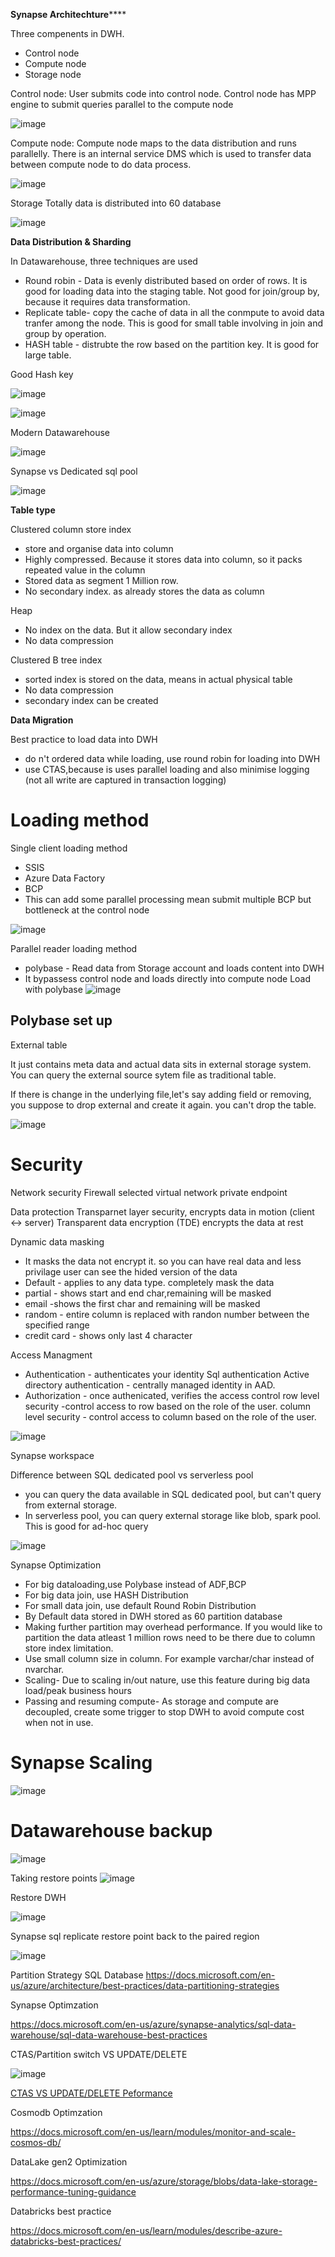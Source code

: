 **Synapse Architechture******

Three compenents in DWH.
* Control node
* Compute node
* Storage node

Control node:
  User submits code into control node. 
  Control node has MPP engine to submit queries parallel to the compute node
  
![image](https://user-images.githubusercontent.com/38088886/110204586-a46adf80-7e6b-11eb-89b7-220cc4de9da9.png)

Compute node:
 Compute node maps to the data distribution and runs parallelly.
 There is an internal service DMS which is used to transfer data between compute node to do data process.

![image](https://user-images.githubusercontent.com/38088886/110204644-0d525780-7e6c-11eb-9bfb-eb667c98e6a6.png)


Storage
 Totally data is distributed into 60 database
 
![image](https://user-images.githubusercontent.com/38088886/110204790-e8aaaf80-7e6c-11eb-9cc1-39e8b4852a3a.png)

**Data Distribution & Sharding**

In Datawarehouse, three techniques are used
* Round robin - Data is evenly distributed based on order of rows. It is good for loading data into the staging table. Not good for join/group by, because it requires data transformation.
* Replicate table- copy the cache of data in all the conmpute to avoid data tranfer among the node. This is good for small table involving in join and group by operation.
* HASH table - distrubte the row based on the partition key. It is good for large table.

Good Hash key

![image](https://user-images.githubusercontent.com/38088886/110205297-24df0f80-7e6f-11eb-9cdf-3d51083525b9.png)

![image](https://user-images.githubusercontent.com/38088886/110205307-32949500-7e6f-11eb-9544-144be910b8a0.png)


Modern Datawarehouse

![image](https://user-images.githubusercontent.com/38088886/109928775-b6a71b00-7cbd-11eb-9992-03083ed24afe.png)

Synapse vs Dedicated sql pool

![image](https://user-images.githubusercontent.com/38088886/110075741-32b36880-7d7b-11eb-8ee3-dbf351445dc6.png)

**Table type**

Clustered column store index
* store and organise data into column
* Highly compressed. Because it stores data into column, so it packs repeated value in the column
* Stored data as segment 1 Million row.
* No secondary index. as already stores the data as column

Heap
* No index on the data. But it allow secondary index
* No data compression

Clustered B tree index
* sorted index is stored on the data, means in actual physical table
* No data compression
* secondary index can be created

**Data Migration**

Best practice to load data into DWH
* do n't ordered data while loading, use round robin for loading into DWH
* use CTAS,because is uses parallel loading and also minimise logging (not all write are captured in transaction logging)

Loading method
=================

Single client loading method
 * SSIS
 * Azure Data Factory
 * BCP
 * This can add some parallel processing mean submit multiple BCP but bottleneck at the control node

![image](https://user-images.githubusercontent.com/38088886/110206985-f8c88c00-7e78-11eb-9a36-c8c1e0f99e5b.png)


Parallel reader loading method
* polybase - Read data from Storage account and loads content into DWH
* It bypassess control node and loads directly into compute node
Load with polybase
![image](https://user-images.githubusercontent.com/38088886/110207001-07af3e80-7e79-11eb-8301-c6b76b8a0a1f.png)

## Polybase set up

External table

It just contains meta data and actual data sits in external storage system. You can query the external source sytem file as traditional table.

If there is change in the underlying file,let's say adding field or removing, you suppose to drop external and create it again. you can't drop the table.


![image](https://user-images.githubusercontent.com/38088886/110207139-7391a700-7e79-11eb-8d1f-b2e6260e1f22.png)


# Security

Network security
 Firewall
 selected virtual network
 private endpoint

Data protection
 Transparnet layer security, encrypts data in motion (client <-> server)
 Transparent data encryption (TDE) encrypts the data at rest
 
Dynamic data masking
 * It masks the data not encrypt it. so you can have real data and less privilage user can see the hided version of the data
 * Default - applies to any data type. completely mask the data
 * partial - shows start and end char,remaining will be masked
 * email -shows the first char and remaining will be masked
 * random - entire column is replaced with randon number between the specified range
 * credit card - shows only last 4 character

Access Managment
 * Authentication - authenticates your identity
    Sql authentication
    Active directory authentication - centrally managed identity in AAD.
 * Authorization - once authenicated, verifies the access control
    row level security -control access to row based on the role of the user.
    column level security - control access to column based on the role of the user.


![image](https://user-images.githubusercontent.com/38088886/110212644-4ef6f880-7e94-11eb-86ed-c2faac6b453e.png)


Synapse workspace

Difference between SQL dedicated pool vs serverless pool
* you can query the data available in SQL dedicated pool, but can't query from external storage.
* In serverless pool, you can query external storage like blob, spark pool. This is good for ad-hoc query

![image](https://user-images.githubusercontent.com/38088886/110197960-d61d7f80-7e46-11eb-99fd-e7b9bca4cd13.png)




Synapse Optimization

* For big dataloading,use Polybase instead of ADF,BCP
* For big data join, use HASH Distribution
* For small data join, use default Round Robin Distribution
* By Default data stored in DWH stored as 60 partition database
* Making further partition may overhead performance. If you would like to partition the data atleast 1 million rows need to be there due to column store index limitation.
* Use small column size in column. For example varchar/char instead of nvarchar.
* Scaling- Due to scaling in/out nature, use this feature during big data load/peak business hours
* Passing and resuming compute- As storage and compute are decoupled, create some trigger to stop DWH to avoid compute cost when not in use.


# Synapse Scaling

![image](https://user-images.githubusercontent.com/38088886/111022209-4a1cd200-83c9-11eb-885a-fc2c1ee41fce.png)


# Datawarehouse backup
![image](https://user-images.githubusercontent.com/38088886/111027898-00dd7a00-83eb-11eb-886a-113f2654d127.png)

Taking restore points
![image](https://user-images.githubusercontent.com/38088886/111027929-2ff3eb80-83eb-11eb-91f2-f1421a1e7595.png)

Restore DWH

![image](https://user-images.githubusercontent.com/38088886/111027943-4732d900-83eb-11eb-9e48-b81d6083d4be.png)


Synapse sql replicate restore point back to the paired region

![image](https://user-images.githubusercontent.com/38088886/111028045-ef48a200-83eb-11eb-8cb0-5b305499cc3d.png)


Partition Strategy
SQL Database
https://docs.microsoft.com/en-us/azure/architecture/best-practices/data-partitioning-strategies

Synapse Optimzation

https://docs.microsoft.com/en-us/azure/synapse-analytics/sql-data-warehouse/sql-data-warehouse-best-practices

CTAS/Partition switch VS UPDATE/DELETE

![image](https://user-images.githubusercontent.com/38088886/111257089-6e1f2400-8612-11eb-93a1-3ee0e04dccdb.png)

[CTAS VS UPDATE/DELETE Peformance](https://docs.microsoft.com/en-gb/archive/blogs/apsblog/azure-sql-dw-performance-ctaspartition-switching-vs-updatedelete)

Cosmodb Optimzation

https://docs.microsoft.com/en-us/learn/modules/monitor-and-scale-cosmos-db/

DataLake gen2 Optimization

https://docs.microsoft.com/en-us/azure/storage/blobs/data-lake-storage-performance-tuning-guidance

Databricks best practice

https://docs.microsoft.com/en-us/learn/modules/describe-azure-databricks-best-practices/



